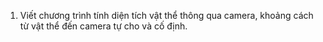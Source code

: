1. Viết chương trình tính diện tích vật thể thông qua camera, khoảng cách từ vật thể đến camera tự cho và cố định.
